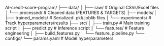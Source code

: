 AI-credit-score-program/
├── data/
│   ├── raw/                # Original CSVs/Excel files
│   └── processed/          # Cleaned data (FEATURES & TARGETS)
├── models/
│   ├── trained_models/     # Serialized .pkl/.joblib files
│   └── experiments/        # Track hyperparameters/results
├── src/
│   ├── train.py            # Main training script
│   ├── predict.py          # Inference script
│   └── features/           # Feature engineering
│       ├── build_features.py
│       └── feature_pipeline.py
└── configs/
    └── params.yaml         # Model hyperparameters